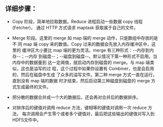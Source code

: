 
## 详细步骤：

* Copy 阶段，简单地拉取数据。Reduce 进程启动一些数据 copy 线程(Fetcher)，
通过 HTTP 方式请求 maptask 获取属于自己的文件。

* Merge 阶段。这里的 merge 如 map 端的 merge 动作，只是数组中存放的是不
同 map 端 copy 来的数值。Copy 过来的数据会先放入内存缓冲区中，这里的
缓冲区大小要比 map 端的更为灵活。merge 有三种形式：--内存到内存--；--内存
到磁盘--；--磁盘到磁盘--。默认情况下第一种形式不启用。当内存中的数据量到
达一定阈值，就启动内存到磁盘的 merge。与 map 端类似，这也是溢写的过
程，这个过程中如果你设置有 Combiner，也是会启用的，然后在磁盘中生成
了众多的溢写文件。第二种 merge 方式一直在运行，直到没有 map 端的数据
时才结束，然后启动第三种磁盘到磁盘的 merge 方式生成最终的文件。

* 把分散的数据合并成一个大的数据后，还会再对合并后的数据排序。

* 对排序后的键值对调用 reduce 方法，键相等的键值对调用一次 reduce 方法，
每次调用会产生零个或者多个键值对，最后把这些输出的键值对写入到 HDFS文件中。
